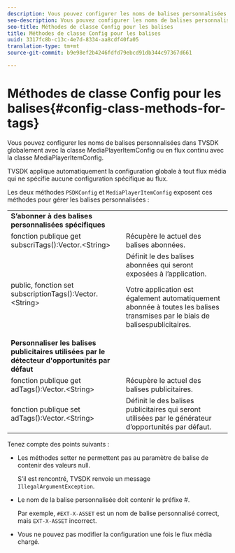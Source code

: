 ```yaml
---
description: Vous pouvez configurer les noms de balises personnalisées dans TVSDK globalement avec la classe MediaPlayerItemConfig ou en flux continu avec la classe MediaPlayerItemConfig.
seo-description: Vous pouvez configurer les noms de balises personnalisées dans TVSDK globalement avec la classe MediaPlayerItemConfig ou en flux continu avec la classe MediaPlayerItemConfig.
seo-title: Méthodes de classe Config pour les balises
title: Méthodes de classe Config pour les balises
uuid: 3317fc8b-c13c-4e7d-8334-aa8cdf40fa05
translation-type: tm+mt
source-git-commit: b9e98ef2b4246fdfd79ebcd91db344c97367d661

---
```



# Méthodes de classe Config pour les balises{#config-class-methods-for-tags}

Vous pouvez configurer les noms de balises personnalisées dans TVSDK globalement avec la classe MediaPlayerItemConfig ou en flux continu avec la classe MediaPlayerItemConfig.

TVSDK applique automatiquement la configuration globale à tout flux média qui ne spécifie aucune configuration spécifique au flux.

Les deux méthodes `PSDKConfig` et `MediaPlayerItemConfig` exposent ces méthodes pour gérer les balises personnalisées :

<table id="table_B37A6C75270D47BC99258F2884AD6905"> 
 <tbody> 
  <tr> 
   <td colname="1"><b>S’abonner à des balises personnalisées spécifiques</b> </td> 
   <td colname="3"> </td>
  </tr> 
  <tr> 
   <td colname="col1"><span class="codeph"> fonction publique get subscriTags():Vector.&lt;String&gt;</span> </td> 
   <td colname="col2"> Récupère le  actuel des balises abonnées. </td> 
  </tr> 
  <tr> 
   <td colname="col1"><span class="codeph"> public, fonction set subscriptionTags():Vector.&lt;String&gt;</span> </td> 
   <td colname="col2">Définit le  des balises abonnées qui seront exposées à l’application. <p>Votre application est également automatiquement abonnée à toutes les balises transmises par le biais de <span class="codeph"> balises</span>publicitaires. </p> </td> 
  </tr> 
  <tr> 
   <td colname="1"><b>Personnaliser les balises publicitaires utilisées par le détecteur d'opportunités par défaut </b> </td> 
   <td colname="3"> </td>
  </tr> 
  <tr> 
   <td colname="col1"><span class="codeph"> fonction publique get adTags():Vector.&lt;String&gt;</span> </td> 
   <td colname="col2"> Récupère le  actuel des balises publicitaires. </td> 
  </tr> 
  <tr> 
   <td colname="col1"><span class="codeph"> fonction publique set adTags():Vector.&lt;String&gt;</span> </td> 
   <td colname="col2"> Définit le  des balises publicitaires qui seront utilisées par le générateur d’opportunités par défaut. </td> 
  </tr> 
 </tbody> 
</table>

Tenez compte des points suivants :

* Les méthodes setter ne permettent pas au paramètre de balise de contenir des valeurs null.

   S’il est rencontré, TVSDK renvoie un message `IllegalArgumentException`.
* Le nom de la balise personnalisée doit contenir le préfixe #.

   Par exemple, `#EXT-X-ASSET` est un nom de balise personnalisé correct, mais `EXT-X-ASSET` incorrect.
* Vous ne pouvez pas modifier la configuration une fois le flux média chargé.

